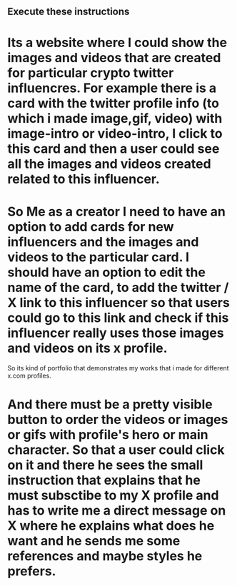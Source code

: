 ## Execute these instructions

# Its a  website where I could show the images and videos that are created for particular crypto twitter influencres. For example there is a card with the twitter profile info (to which i made image,gif, video) with image-intro or video-intro, I click to this card and then a user could see all the images and videos created related to this influencer.

# So Me as a creator I need to have an option to add cards for new influencers and the images and videos to the particular card. I should have an option to edit the name of the card, to add the twitter / X link to this influencer so that users could go to this link and check if this influencer really uses those images and videos on its x profile. 
So its kind of portfolio that demonstrates my works that i made for different x.com profiles.

# And there must be a pretty visible button to order the videos or images or gifs with profile's hero or main character. So that a user could click on it and there he sees the small instruction that explains that he must subsctibe to my X profile and has to write me a direct message on X where he explains what does he want and he sends me some references and maybe styles he prefers.